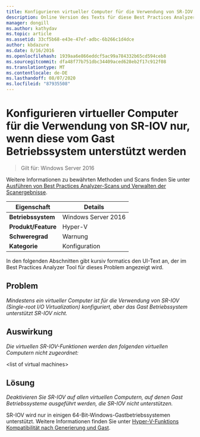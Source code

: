 ```yaml
---
title: Konfigurieren virtueller Computer für die Verwendung von SR-IOV nur, wenn diese vom Gast Betriebssystem unterstützt werden
description: Online Version des Texts für diese Best Practices Analyzer Regel.
manager: dongill
ms.author: kathydav
ms.topic: article
ms.assetid: 33cf5b68-e43e-47ef-adbc-6b266c1d4dce
author: kbdazure
ms.date: 8/16/2016
ms.openlocfilehash: 1939aa6e866eddcf5ac99a784332b65cd594ceb8
ms.sourcegitcommit: dfa48f77b751dbc34409aced628eb2f17c912f08
ms.translationtype: MT
ms.contentlocale: de-DE
ms.lasthandoff: 08/07/2020
ms.locfileid: "87935508"
---
```

# <a name="configure-virtual-machines-to-use-sr-iov-only-when-supported-by-the-guest-operating-system"></a>Konfigurieren virtueller Computer für die Verwendung von SR-IOV nur, wenn diese vom Gast Betriebssystem unterstützt werden

>Gilt für: Windows Server 2016

Weitere Informationen zu bewährten Methoden und Scans finden Sie unter [Ausführen von Best Practices Analyzer-Scans und Verwalten der Scanergebnisse](https://go.microsoft.com/fwlink/p/?LinkID=223177).

|Eigenschaft|Details|
|-|-|
|**Betriebssystem**|Windows Server 2016|
|**Produkt/Feature**|Hyper-V|
|**Schweregrad**|Warnung|
|**Kategorie**|Konfiguration|

In den folgenden Abschnitten gibt kursiv formatics den UI-Text an, der im Best Practices Analyzer Tool für dieses Problem angezeigt wird.

## <a name="issue"></a>Problem
*Mindestens ein virtueller Computer ist für die Verwendung von SR-IOV (Single-root I/O Virtualization) konfiguriert, aber das Gast Betriebssystem unterstützt SR-IOV nicht.*

## <a name="impact"></a>Auswirkung
*Die virtuellen SR-IOV-Funktionen werden den folgenden virtuellen Computern nicht zugeordnet:*

\<list of virtual machines>

## <a name="resolution"></a>Lösung
*Deaktivieren Sie SR-IOV auf allen virtuellen Computern, auf denen Gast Betriebssysteme ausgeführt werden, die SR-IOV nicht unterstützen.*

SR-IOV wird nur in einigen 64-Bit-Windows-Gastbetriebssystemen unterstützt. Weitere Informationen finden Sie unter [Hyper-V-Funktions Kompatibilität nach Generierung und Gast](../Hyper-V-feature-compatibility-by-generation-and-guest.md).



